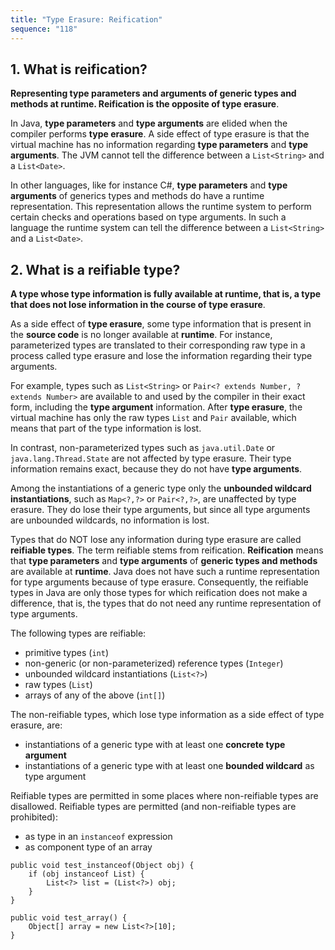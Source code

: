 ```yaml
---
title: "Type Erasure: Reification"
sequence: "118"
---
```


## 1. What is reification?

**Representing type parameters and arguments of generic types and methods at runtime. Reification is the opposite of type erasure**.

In Java, **type parameters** and **type arguments** are elided when the compiler performs **type erasure**. A side effect of type erasure is that the virtual machine has no information regarding **type parameters** and **type arguments**.  The JVM cannot tell the difference between a `List<String>` and a `List<Date>`.

In other languages, like for instance C#, **type parameters** and **type arguments** of generics types and methods do have a runtime representation. This representation allows the runtime system to perform certain checks and operations based on type arguments. In such a language the runtime system can tell the difference between a `List<String>` and a `List<Date>`.

## 2. What is a reifiable type?

**A type whose type information is fully available at runtime, that is, a type that does not lose information in the course of type erasure**.

As a side effect of **type erasure**, some type information that is present in the **source code** is no longer available at **runtime**. For instance, parameterized types are translated to their corresponding raw type in a process called type erasure and lose the information regarding their type arguments.

For example, types such as `List<String>` or `Pair<? extends Number, ? extends Number>` are available to and used by the compiler in their exact form, including the **type argument** information.  After **type erasure**, the virtual machine has only the raw types `List` and `Pair` available, which means that part of the type information is lost.

In contrast, non-parameterized types such as `java.util.Date` or `java.lang.Thread.State` are not affected by type erasure. Their type information remains exact, because they do not have **type arguments**.

Among the instantiations of a generic type only the **unbounded wildcard instantiations**, such as `Map<?,?>` or `Pair<?,?>`, are unaffected by type erasure.  They do lose their type arguments, but since all type arguments are unbounded wildcards, no information is lost.

Types that do NOT lose any information during type erasure are called **reifiable types**. The term reifiable stems from reification.  **Reification** means that **type parameters** and **type arguments** of **generic types and methods** are available at **runtime**. Java does not have such a runtime representation for type arguments because of type erasure. Consequently, the reifiable types in Java are only those types for which reification does not make a difference, that is, the types that do not need any runtime representation of type arguments.

The following types are reifiable:

- primitive types (`int`)
- non-generic (or non-parameterized) reference types (`Integer`)
- unbounded wildcard instantiations (`List<?>`)
- raw types (`List`)
- arrays of any of the above (`int[]`)

The non-reifiable types, which lose type information as a side effect of type erasure, are:

- instantiations of a generic type with at least one **concrete type argument**
- instantiations of a generic type with at least one **bounded wildcard** as type argument

Reifiable types are permitted in some places where non-reifiable types are disallowed. Reifiable types are permitted (and non-reifiable types are prohibited):

- as type in an `instanceof` expression
- as component type of an array

```text
public void test_instanceof(Object obj) {
    if (obj instanceof List) {
        List<?> list = (List<?>) obj;
    }
}

public void test_array() {
    Object[] array = new List<?>[10];
}
```
